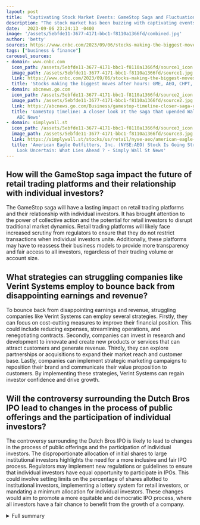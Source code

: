 ```yaml
---
layout: post
title:  "Captivating Stock Market Events: GameStop Saga and Fluctuations in Other Stocks"
description: "The stock market has been buzzing with captivating events in recent weeks, from the GameStop saga to fluctuations in other notable stocks. This article dives into the influential Reddit group, controversy and scrutiny surrounding GameStop, the response from the company, notable figures' involvement, and the fluctuations in stocks like American Eagle Outfitters, C3.ai, Verint Systems, and Dutch Bros. The stock market continues to be an exciting and uncertain world to watch."
date:   2023-09-06 23:24:13 -0400
image: '/assets/5ebfde11-3677-4171-bbc1-f8110a1366fd/combined.jpg'
author: 'betty'
sources: https://www.cnbc.com/2023/09/06/stocks-making-the-biggest-moves-after-hours-gme-aeo-chpt-ai.html https://abcnews.go.com/Business/gamestop-timeline-closer-saga-upended-wall-street/story?id=75617315 https://simplywall.st/stocks/us/retail/nyse-aeo/american-eagle-outfitters/news/american-eagle-outfitters-inc-nyseaeo-stock-is-going-strong https://c3.ai/c3-ai-announces-fiscal-first-quarter-2024-financial-results/ https://247wallst.com/investing/2023/05/31/earnings-previews-chargepoint-lululemon/ https://www.reuters.com/article/brief-verint-systems-reports-qtrly-adjus-idINASC09U1T https://www.oregonlive.com/business/2021/09/dutch-bros-stock-soars-but-ipo-left-some-mom-and-pop-investors-with-a-bitter-taste.html
tags: ["business & finance"]
carousel_sources:
- domain: www.cnbc.com
  icon_path: /assets/5ebfde11-3677-4171-bbc1-f8110a1366fd/source1_icon.jpg
  image_path: /assets/5ebfde11-3677-4171-bbc1-f8110a1366fd/source1.jpg
  link: https://www.cnbc.com/2023/09/06/stocks-making-the-biggest-moves-after-hours-gme-aeo-chpt-ai.html
  title: 'Stocks making the biggest moves after hours: GME, AEO, CHPT, AI'
- domain: abcnews.go.com
  icon_path: /assets/5ebfde11-3677-4171-bbc1-f8110a1366fd/source2_icon.jpg
  image_path: /assets/5ebfde11-3677-4171-bbc1-f8110a1366fd/source2.jpg
  link: https://abcnews.go.com/Business/gamestop-timeline-closer-saga-upended-wall-street/story?id=75617315
  title: 'GameStop timeline: A closer look at the saga that upended Wall Street -
    ABC News'
- domain: simplywall.st
  icon_path: /assets/5ebfde11-3677-4171-bbc1-f8110a1366fd/source3_icon.jpg
  image_path: /assets/5ebfde11-3677-4171-bbc1-f8110a1366fd/source3.jpg
  link: https://simplywall.st/stocks/us/retail/nyse-aeo/american-eagle-outfitters/news/american-eagle-outfitters-inc-nyseaeo-stock-is-going-strong
  title: 'American Eagle Outfitters, Inc. (NYSE:AEO) Stock Is Going Strong But Fundamentals
    Look Uncertain: What Lies Ahead ? - Simply Wall St News'
---
```


## How will the GameStop saga impact the future of retail trading platforms and their relationship with individual investors?
The GameStop saga will have a lasting impact on retail trading platforms and their relationship with individual investors. It has brought attention to the power of collective action and the potential for retail investors to disrupt traditional market dynamics. Retail trading platforms will likely face increased scrutiny from regulators to ensure that they do not restrict transactions when individual investors unite. Additionally, these platforms may have to reassess their business models to provide more transparency and fair access to all investors, regardless of their trading volume or account size.

## What strategies can struggling companies like Verint Systems employ to bounce back from disappointing earnings and revenue?
To bounce back from disappointing earnings and revenue, struggling companies like Verint Systems can employ several strategies. Firstly, they can focus on cost-cutting measures to improve their financial position. This could include reducing expenses, streamlining operations, and renegotiating contracts. Secondly, companies can invest in research and development to innovate and create new products or services that can attract customers and generate revenue. Thirdly, they can explore partnerships or acquisitions to expand their market reach and customer base. Lastly, companies can implement strategic marketing campaigns to reposition their brand and communicate their value proposition to customers. By implementing these strategies, Verint Systems can regain investor confidence and drive growth.

## Will the controversy surrounding the Dutch Bros IPO lead to changes in the process of public offerings and the participation of individual investors?
The controversy surrounding the Dutch Bros IPO is likely to lead to changes in the process of public offerings and the participation of individual investors. The disproportionate allocation of initial shares to large institutional investors highlights the need for a more inclusive and fair IPO process. Regulators may implement new regulations or guidelines to ensure that individual investors have equal opportunity to participate in IPOs. This could involve setting limits on the percentage of shares allotted to institutional investors, implementing a lottery system for retail investors, or mandating a minimum allocation for individual investors. These changes would aim to promote a more equitable and democratic IPO process, where all investors have a fair chance to benefit from the growth of a company.


<details>
        <summary>Full summary</summary>
<p>In recent weeks, the stock market has been abuzz with the GameStop saga. It all started when a Reddit group called r/wallstreetbets bought up GameStop stock, causing a short squeeze. The stock surged more than 50%, catching the attention of many investors and analysts.</p>
<p>The GameStop frenzy didn't stop there. Major short sellers closed their positions at a loss, leading to even more volatility in the stock. Retail trading platforms restricted transactions involving GameStop stock, causing a wave of controversy and scrutiny from regulators.</p>
<p>Amidst all the chaos, GameStop reported dismal earnings, leading to a drop in stock price. However, the company appointed three new directors to its board in an effort to turn things around. This move was seen as a step towards revitalizing the struggling retailer.</p>
<p>Notable figures, including Elon Musk, also weighed in on the GameStop saga. Musk tweeted in support of GameStop, further fueling the frenzy.</p>
<p>Meanwhile, American Eagle Outfitters experienced its own share of fluctuations in the stock market. The company's stock increased 18% over the past month, leading to excitement among shareholders. ROE, an important factor for investors, was calculated to be 6.9%, indicating a positive growth rate for the company.</p>
<p>C3.ai, a leading enterprise AI software provider, announced its financial results for the fiscal first quarter. The company reported a total revenue of $72.4 million, with subscription revenue accounting for 85% of the total. C3.ai also closed several agreements with notable organizations, including the U.S. Department of Defense, further solidifying its position in the market.</p>
<p>Verint Systems, a customer engagement software company, faced challenges as it missed on earnings and revenue. The stock price shed 13% in response to the disappointing results. However, the company remains determined to bounce back and has reported its plans for the future.</p>
<p>Lastly, Dutch Bros, a popular coffee chain, made headlines with its $300 million public offering of shares. The IPO process was met with controversy as individual investors were shut out, and the initial shares went overwhelmingly to large institutional investors. Despite the unfairness of the process, the stock price experienced a significant pop, indicating strong market demand.</p>
<p>In conclusion, the events surrounding GameStop, American Eagle Outfitters, C3.ai, Verint Systems, and Dutch Bros have captivated the stock market and sparked heated debates. From the GameStop frenzy to the financial results of the other companies, the stock market has been filled with excitement and uncertainty. The future remains uncertain for these companies, but one thing is for sure – the stock market will continue to be a fascinating world to watch.</p>
</details>